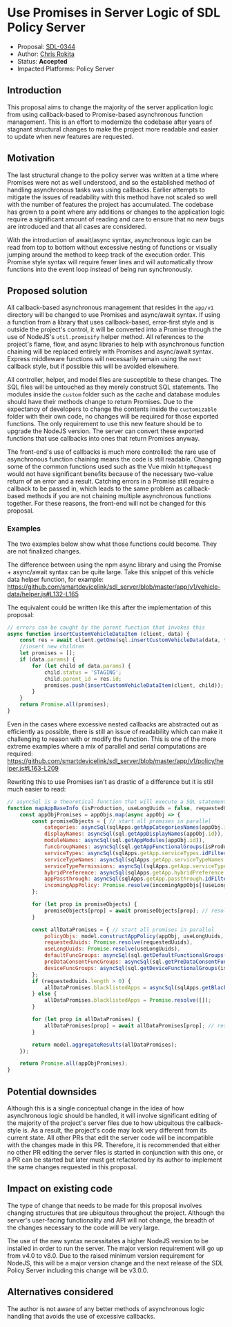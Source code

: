 # Use Promises in Server Logic of SDL Policy Server

* Proposal: [SDL-0344](0344-Promises-in-Policy-Server.md)
* Author: [Chris Rokita](https://github.com/crokita)
* Status: **Accepted**
* Impacted Platforms: Policy Server

## Introduction

This proposal aims to change the majority of the server application logic from using callback-based to Promise-based asynchronous function management. This is an effort to modernize the codebase after years of stagnant structural changes to make the project more readable and easier to update when new features are requested.

## Motivation

The last structural change to the policy server was written at a time where Promises were not as well understood, and so the established method of handling asynchronous tasks was using callbacks. Earlier attempts to mitigate the issues of readability with this method have not scaled so well with the number of features the project has accumulated. The codebase has grown to a point where any additions or changes to the application logic require a significant amount of reading and care to ensure that no new bugs are introduced and that all cases are considered.

With the introduction of await/async syntax, asynchronous logic can be read from top to bottom without excessive nesting of functions or visually jumping around the method to keep track of the execution order. This Promise style syntax will require fewer lines and will automatically throw functions into the event loop instead of being run synchronously.

## Proposed solution

All callback-based asynchronous management that resides in the `app/v1` directory will be changed to use Promises and async/await syntax. If using a function from a library that uses callback-based, error-first style and is outside the project's control, it will be converted into a Promise through the use of NodeJS's `util.promisify` helper method. All references to the project's flame, flow, and async libraries to help with asynchronous function chaining will be replaced entirely with Promises and async/await syntax. Express middleware functions will necessarily remain using the `next` callback style, but if possible this will be avoided elsewhere.

All controller, helper, and model files are susceptible to these changes. The SQL files will be untouched as they merely construct SQL statements. The modules inside the `custom` folder such as the cache and database modules should have their methods change to return Promises. Due to the expectancy of developers to change the contents inside the `customizable` folder with their own code, no changes will be required for those exported functions. The only requirement to use this new feature should be to upgrade the NodeJS version. The server can convert these exported functions that use callbacks into ones that return Promises anyway.

The front-end's use of callbacks is much more controlled: the rare use of asynchronous function chaining means the code is still readable. Changing some of the common functions used such as the Vue mixin `httpRequest` would not have significant benefits because of the necessary two-value return of an error and a result. Catching errors in a Promise still require a callback to be passed in, which leads to the same problem as callback-based methods if you are not chaining multiple asynchronous functions together. For these reasons, the front-end will not be changed for this proposal.

### Examples
The two examples below show what those functions could become. They are not finalized changes.

The difference between using the npm async library and using the Promise + async/await syntax can be quite large. Take this snippet of this vehicle data helper function, for example: https://github.com/smartdevicelink/sdl_server/blob/master/app/v1/vehicle-data/helper.js#L132-L165

The equivalent could be written like this after the implementation of this proposal:

```js
// errors can be caught by the parent function that invokes this
async function insertCustomVehicleDataItem (client, data) {
    const res = await client.getOne(sql.insertCustomVehicleData(data, false));
    //insert new children
    let promises = [];
    if (data.params) {
        for (let child of data.params) {
            child.status = 'STAGING';
            child.parent_id = res.id;
            promises.push(insertCustomVehicleDataItem(client, child));
        }
    }
    return Promise.all(promises);
}
```

Even in the cases where excessive nested callbacks are abstracted out as efficiently as possible, there is still an issue of readability which can make it challenging to reason with or modify the function. This is one of the more extreme examples where a mix of parallel and serial computations are required: https://github.com/smartdevicelink/sdl_server/blob/master/app/v1/policy/helper.js#L163-L209

Rewriting this to use Promises isn't as drastic of a difference but it is still much easier to read:

```js
// asyncSql is a theoretical function that will execute a SQL statement and resolve a Promise on completion. This is subject to change during implementation.
function mapAppBaseInfo (isProduction, useLongUuids = false, requestedUuids, incomingAppObjs, appObjs) {
    const appObjPromises = appObjs.map(async appObj => {
        const promiseObjects = { // start all promises in parallel
            categories: asyncSql(sqlApps.getAppCategoriesNames(appObj.id)),
            displayNames: asyncSql(sql.getAppDisplayNames(appObj.id)),
            moduleNames: asyncSql(sql.getAppModules(appObj.id)),
            funcGroupNames: asyncSql(sql.getAppFunctionalGroups(isProduction, appObj)),
            serviceTypes: asyncSql(sqlApps.getApp.serviceTypes.idFilter(appObj.id)),
            serviceTypeNames: asyncSql(sqlApps.getApp.serviceTypeNames.idFilter(appObj.id)),
            serviceTypePermissions: asyncSql(sqlApps.getApp.serviceTypePermissions.idFilter(appObj.id)),
            hybridPreference: asyncSql(sqlApps.getApp.hybridPreference.idFilter(appObj.id)),
            appPassthrough: asyncSql(sqlApps.getApp.passthrough.idFilter(appObj.id)),
            incomingAppPolicy: Promise.resolve(incomingAppObjs[(useLongUuids ? appObj.app_uuid : appObj.app_short_uuid)])
        };

        for (let prop in promiseObjects) {
            promiseObjects[prop] = await promiseObjects[prop]; // resolve all promises into each property
        }

        const allDataPromises = { // start all promises in parallel
            policyObjs: model.constructAppPolicy(appObj, useLongUuids, promiseObjects),
            requestedUuids: Promise.resolve(requestedUuids),
            useLongUuids: Promise.resolve(useLongUuids),
            defaultFuncGroups: asyncSql(sql.getDefaultFunctionalGroups(isProduction)),
            preDataConsentFuncGroups: asyncSql(sql.getPreDataConsentFunctionalGroups(isProduction)),
            deviceFuncGroups: asyncSql(sql.getDeviceFunctionalGroups(isProduction)),
        };
        if (requestedUuids.length > 0) {
            allDataPromises.blacklistedApps = asyncSql(sqlApps.getBlacklistedApps(requestedUuids, useLongUuids));
        } else {
            allDataPromises.blacklistedApps = Promise.resolve([]);
        }

        for (let prop in allDataPromises) {
            allDataPromises[prop] = await allDataPromises[prop]; // resolve all promises into each property
        }

        return model.aggregateResults(allDataPromises);
    });

    return Promise.all(appObjPromises);
}


```

## Potential downsides

Although this is a single conceptual change in the idea of how asynchronous logic should be handled, it will involve significant editing of the majority of the project's server files due to how ubiquitous the callback-style is. As a result, the project's code may look very different from its current state. All other PRs that edit the server code will be incompatible with the changes made in this PR. Therefore, it is recommended that either no other PR editing the server files is started in conjunction with this one, or a PR can be started but later must get refactored by its author to implement the same changes requested in this proposal.

## Impact on existing code

The type of change that needs to be made for this proposal involves changing structures that are ubiquitous throughout the project. Although the server's user-facing functionality and API will not change, the breadth of the changes necessary to the code will be very large.

The use of the new syntax necessitates a higher NodeJS version to be installed in order to run the server. The major version requirement will go up from v4.0 to v8.0. Due to the raised minimum version requirement for NodeJS, this will be a major version change and the next release of the SDL Policy Server including this change will be v3.0.0.

## Alternatives considered

The author is not aware of any better methods of asynchronous logic handling that avoids the use of excessive callbacks.
